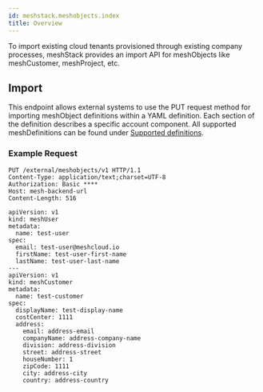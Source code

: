 ```yaml
---
id: meshstack.meshobjects.index
title: Overview
---
```


To import existing cloud tenants provisioned through existing company processes, meshStack provides an import API for meshObjects like meshCustomer, meshProject, etc.

## Import

This endpoint allows external systems to use the PUT request method for importing meshObject definitions within a YAML definition. Each section of the definition describes a specific account component. All supported meshDefinitions can be found under [Supported definitions](./meshstack.meshobjects.supported-definitions.md).

### Example Request

```http
PUT /external/meshobjects/v1 HTTP/1.1
Content-Type: application/text;charset=UTF-8
Authorization: Basic ****
Host: mesh-backend-url
Content-Length: 516

apiVersion: v1
kind: meshUser
metadata:
  name: test-user
spec:
  email: test-user@meshcloud.io
  firstName: test-user-first-name
  lastName: test-user-last-name
---
apiVersion: v1
kind: meshCustomer
metadata:
  name: test-customer
spec:
  displayName: test-display-name
  costCenter: 1111
  address:
    email: address-email
    companyName: address-company-name
    division: address-division
    street: address-street
    houseNumber: 1
    zipCode: 1111
    city: address-city
    country: address-country
```
